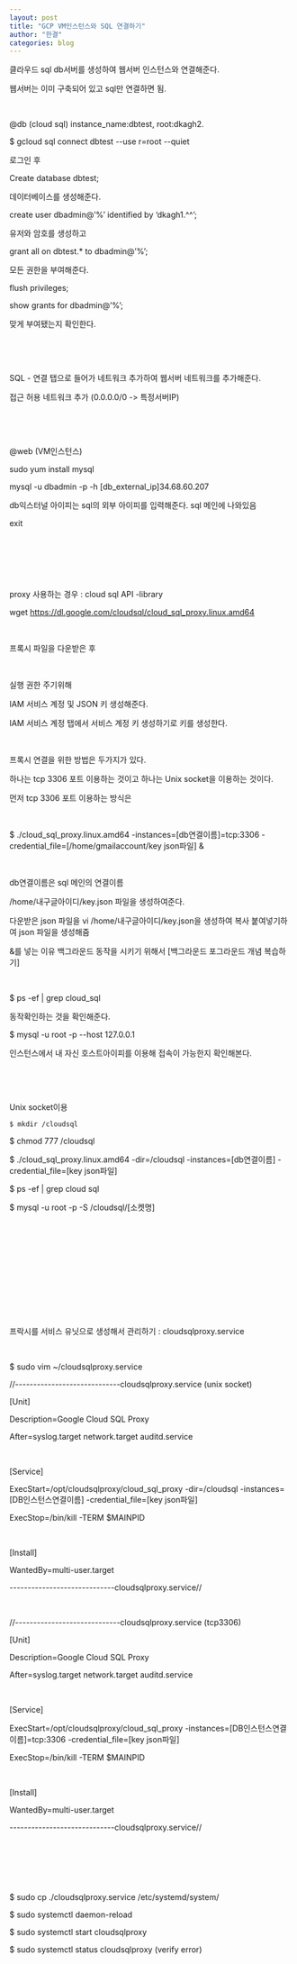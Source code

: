 ```yaml
---
layout: post
title: "GCP VM인스턴스와 SQL 연결하기"
author: "한결"
categories: blog
---
```

  
  
클라우드 sql db서버를 생성하여 웹서버 인스턴스와 연결해준다.
  
웹서버는 이미 구축되어 있고 sql만 연결하면 됨.
  
​

@db (cloud sql)  instance_name:dbtest, root:dkagh2.

$ gcloud sql connect dbtest --use r=root --quiet 

로그인 후

Create database dbtest;

데이터베이스를 생성해준다. 

create user dbadmin@’%’ identified by ‘dkagh1.^^’;

유저와 암호를 생성하고

grant all on dbtest.* to dbadmin@’%’;

모든 권한을 부여해준다.

flush privileges;

show grants for dbadmin@’%’;

맞게 부여됐는지 확인한다.

​

​

SQL - 연결 탭으로 들어가 네트워크 추가하여 웹서버 네트워크를 추가해준다.

접근 허용 네트워크 추가 (0.0.0.0/0 -> 특정서버IP)

​

​

@web (VM인스턴스)

sudo yum install mysql

mysql -u dbadmin -p -h [db_external_ip]34.68.60.207

db익스터널 아이피는 sql의 외부 아이피를 입력해준다. sql 메인에 나와있음

exit

​

​

​

 proxy 사용하는 경우 : cloud sql API -library

wget https://dl.google.com/cloudsql/cloud_sql_proxy.linux.amd64

​

프록시 파일을 다운받은 후 

​

실행 권한 주기위해 

IAM 서비스 계정 및 JSON 키 생성해준다.

IAM 서비스 계정 탭에서 서비스 계정 키 생성하기로 키를 생성한다.

​

프록시 연결을 위한 방법은 두가지가 있다.

하나는 tcp 3306 포트 이용하는 것이고 하나는 Unix socket을 이용하는 것이다.

먼저 tcp 3306 포트 이용하는 방식은 

​

$ ./cloud_sql_proxy.linux.amd64 -instances=[db연결이름]=tcp:3306  -credential_file=[/home/gmailaccount/key json파일] & 

​

db연결이름은 sql 메인의 연결이름

/home/내구글아이디/key.json 파일을 생성하여준다.

다운받은 json 파일을 vi /home/내구글아이디/key.json을 생성하여 복사 붙여넣기하여 json 파일을 생성해줌

&를 넣는 이유 백그라운드 동작을 시키기 위해서 [백그라운드 포그라운드 개념 복습하기]

​

$ ps -ef | grep cloud_sql 

동작확인하는 것을 확인해준다.

$ mysql -u root -p --host 127.0.0.1 

인스턴스에서 내 자신 호스트아이피를 이용해 접속이 가능한지 확인해본다.

​

​

Unix socket이용

    $ mkdir /cloudsql

$ chmod 777 /cloudsql

$ ./cloud_sql_proxy.linux.amd64 -dir=/cloudsql -instances=[db연결이름] -credential_file=[key json파일]

$ ps -ef | grep cloud sql

$ mysql -u root -p -S /cloudsql/[소켓명]

​

​

​

​

​

​

프락시를 서비스 유닛으로 생성해서 관리하기  : cloudsqlproxy.service

​

$ sudo vim ~/cloudsqlproxy.service

//-----------------------------cloudsqlproxy.service  (unix socket)

[Unit]

Description=Google Cloud SQL Proxy

After=syslog.target network.target auditd.service

​

[Service]

ExecStart=/opt/cloudsqlproxy/cloud_sql_proxy -dir=/cloudsql -instances=[DB인스턴스연결이름] -credential_file=[key json파일]

ExecStop=/bin/kill -TERM $MAINPID

​

[Install]

WantedBy=multi-user.target

-----------------------------cloudsqlproxy.service//

​

//-----------------------------cloudsqlproxy.service  (tcp3306)

[Unit]

Description=Google Cloud SQL Proxy

After=syslog.target network.target auditd.service

​

[Service]

ExecStart=/opt/cloudsqlproxy/cloud_sql_proxy -instances=[DB인스턴스연결이름]=tcp:3306 -credential_file=[key json파일]

ExecStop=/bin/kill -TERM $MAINPID

​

[Install]

WantedBy=multi-user.target

-----------------------------cloudsqlproxy.service//

​

​

​

$ sudo cp ./cloudsqlproxy.service /etc/systemd/system/

$ sudo systemctl daemon-reload

$ sudo systemctl start cloudsqlproxy

$ sudo systemctl status cloudsqlproxy  (verify error)

​
